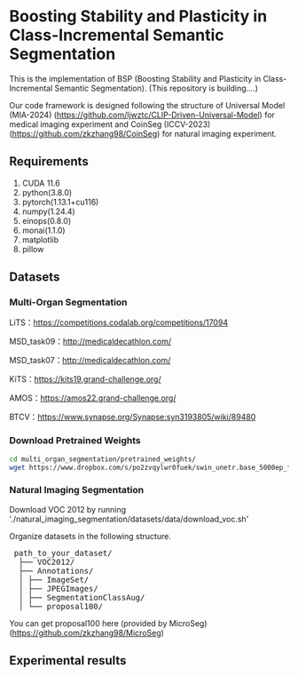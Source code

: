 # Boosting Stability and Plasticity in Class-Incremental Semantic Segmentation
This is the implementation of BSP (Boosting Stability and Plasticity in Class-Incremental Semantic Segmentation). (This repository is building....)

Our code framework is designed following the structure of Universal Model (MIA-2024) (https://github.com/ljwztc/CLIP-Driven-Universal-Model) for medical imaging experiment and CoinSeg (ICCV-2023) (https://github.com/zkzhang98/CoinSeg) for natural imaging experiment.

## Requirements
1. CUDA 11.6
2. python(3.8.0)
3. pytorch(1.13.1+cu116)
4. numpy(1.24.4)
5. einops(0.8.0)
6. monai(1.1.0)
7. matplotlib
8. pillow

## Datasets
### Multi-Organ Segmentation
LiTS：https://competitions.codalab.org/competitions/17094

MSD_task09：http://medicaldecathlon.com/

MSD_task07：http://medicaldecathlon.com/

KiTS：https://kits19.grand-challenge.org/

AMOS：https://amos22.grand-challenge.org/

BTCV：https://www.synapse.org/Synapse:syn3193805/wiki/89480

### Download Pretrained Weights
```bash
cd multi_organ_segmentation/pretrained_weights/
wget https://www.dropbox.com/s/po2zvqylwr0fuek/swin_unetr.base_5000ep_f48_lr2e-4_pretrained.pt
```


### Natural Imaging Segmentation
Download VOC 2012 by running './natural_imaging_segmentation/datasets/data/download_voc.sh'

Organize datasets in the following structure.
<pre> path_to_your_dataset/ 
  ├── VOC2012/
  ├── Annotations/ 
  │ ├── ImageSet/ 
  │ ├── JPEGImages/ 
  │ ├── SegmentationClassAug/ 
  │ └── proposal100/  
</pre>
You can get proposal100 here (provided by MicroSeg) (https://github.com/zkzhang98/MicroSeg)

## Experimental results
